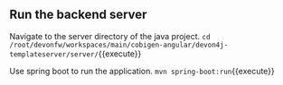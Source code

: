 ## Run the backend server

Navigate to the server directory of the java project.
`cd /root/devonfw/workspaces/main/cobigen-angular/devon4j-templateserver/server/`{{execute}}

Use spring boot to run the application.
`mvn spring-boot:run`{{execute}}